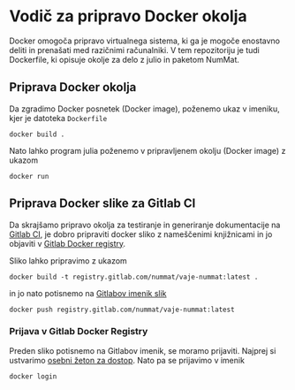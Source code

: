 # Vodič za pripravo Docker okolja

Docker omogoča pripravo virtualnega sistema, ki ga je mogoče enostavno deliti in prenašati med razičnimi računalniki. V tem repozitoriju je tudi Dockerfile, ki opisuje okolje za delo z julio in paketom NumMat.

## Priprava Docker okolja

Da zgradimo Docker posnetek (Docker image), poženemo ukaz v imeniku, kjer je datoteka `Dockerfile`

```
docker build .
```

Nato lahko program julia poženemo v pripravljenem okolju (Docker image) z ukazom

```
docker run 

```

## Priprava Docker slike za Gitlab CI

Da skrajšamo pripravo okolja za testiranje in generiranje dokumentacije na [Gitlab CI](https://docs.gitlab.com/ee/ci/), je dobro pripraviti docker sliko z nameščenimi knjižnicami in jo objaviti v
[Gitlab Docker registry](https://docs.gitlab.com/ee/user/packages/container_registry/).

Sliko lahko pripravimo z ukazom

```
docker build -t registry.gitlab.com/nummat/vaje-nummat:latest .
```

in jo nato potisnemo na [Gitlabov imenik slik](https://docs.gitlab.com/ee/user/packages/container_registry/)

```
docker push registry.gitlab.com/nummat/vaje-nummat:latest
```

### Prijava v Gitlab Docker Registry

Preden sliko potisnemo na Gitlabov imenik, se moramo prijaviti. Najprej si ustvarimo [osebni žeton za dostop](https://docs.gitlab.com/ee/user/profile/personal_access_tokens.html). Nato pa se prijavimo v imenik

```
docker login
```